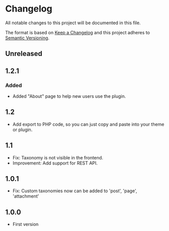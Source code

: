 # Changelog
All notable changes to this project will be documented in this file.

The format is based on [Keep a Changelog](http://keepachangelog.com/en/1.0.0/) and this project adheres to [Semantic Versioning](http://semver.org/spec/v2.0.0.html).

## Unreleased

## 1.2.1
### Added
- Added "About" page to help new users use the plugin.

## 1.2
- Add export to PHP code, so you can just copy and paste into your theme or plugin.

## 1.1
- Fix: Taxonomy is not visible in the frontend.
- Improvement: Add support for REST API.

## 1.0.1
- Fix: Custom taxonomies now can be added to 'post', 'page', 'attachment'

## 1.0.0
- First version
